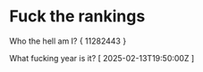# Fuck the rankings

Who the hell am I?
{ 11282443 }

What fucking year is it?
[ 2025-02-13T19:50:00Z ]
